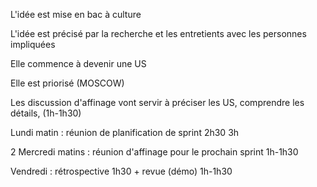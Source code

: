 L'idée est mise en bac à culture

L'idée est précisé par la recherche et les entretients avec les personnes impliquées

Elle commence à devenir une US

Elle est priorisé (MOSCOW)

Les discussion d'affinage vont servir à préciser les US, comprendre les détails, (1h-1h30) 

Lundi matin : réunion de planification de sprint 2h30 3h

2 Mercredi matins : réunion d'affinage pour le prochain sprint 1h-1h30

Vendredi : rétrospective 1h30 + revue (démo) 1h-1h30 

